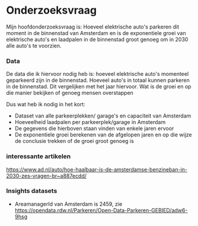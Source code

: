 # Onderzoeksvraag

Mijn hoofdonderzoeksvraag is: Hoeveel elektrische auto's parkeren dit moment in de binnenstad van Amsterdam en is de exponentiele groei van elektrische auto's en laadpalen in de binnenstad groot genoeg om in 2030 alle auto's te voorzien.

### Data

De data die ik hiervoor nodig heb is: hoeveel elektrische auto's momenteel geparkeerd zijn in de binnenstad. Hoeveel auto's in totaal kunnen parkeren in de binnenstad. Dit vergelijken met het jaar hiervoor. Wat is de groei en op die manier bekijken of genoeg mensen overstappen

Dus wat heb ik nodig in het kort:

- Dataset van alle parkeerplekken/ garage's en capaciteit van Amsterdam
- Hoeveelheid laadpalen per parkeerplek/garage in Amsterdam
- De gegevens die hierboven staan vinden van enkele jaren ervoor
- De exponentiele groei berekenen van de afgelopen jaren en op die wijze de conclusie trekken of de groei groot genoeg is

### interessante artikelen

https://www.ad.nl/auto/hoe-haalbaar-is-de-amsterdamse-benzineban-in-2030-zes-vragen-br~a887ecdd/


### Insights datasets

- AreamanagerId van Amsterdam is 2459, zie https://opendata.rdw.nl/Parkeren/Open-Data-Parkeren-GEBIED/adw6-9hsg
